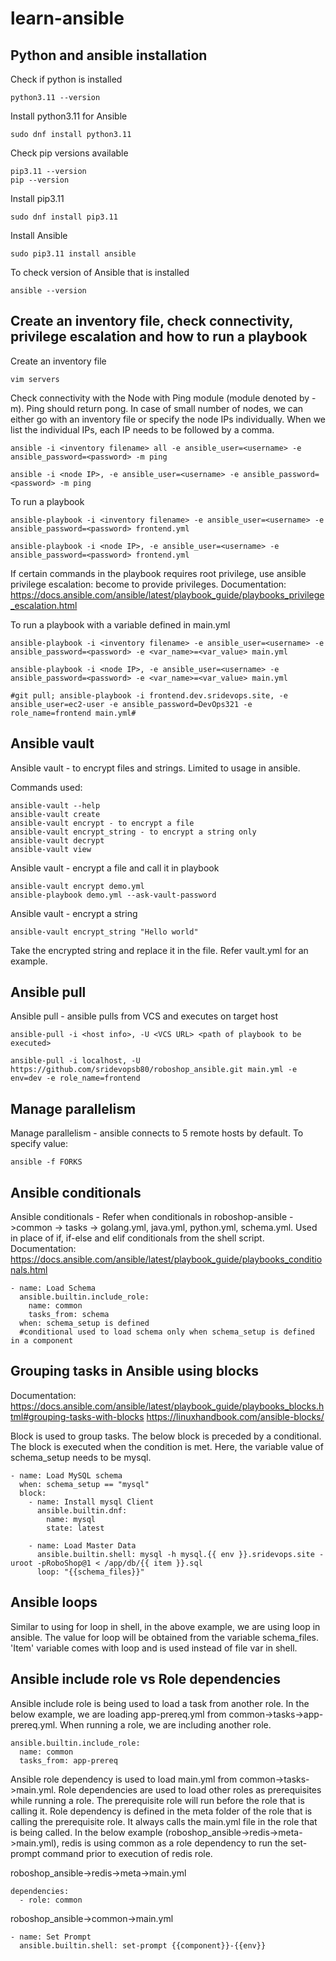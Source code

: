 # learn-ansible

## Python and ansible installation 

Check if python is installed

````
python3.11 --version
````

Install python3.11 for Ansible 

````
sudo dnf install python3.11
````

Check pip versions available

````
pip3.11 --version
pip --version
````

Install pip3.11

````
sudo dnf install pip3.11
````

Install Ansible

```
sudo pip3.11 install ansible
```

To check version of Ansible that is installed

````
ansible --version
````

## Create an inventory file, check connectivity, privilege escalation and how to run a playbook

Create an inventory file 

````
vim servers
````

Check connectivity with the Node with Ping module (module denoted by -m). Ping should return pong. In case of small number of nodes, we can either go with an inventory file or specify the node IPs individually. When we list the individual IPs, each IP needs to be followed by a comma. 

````
ansible -i <inventory filename> all -e ansible_user=<username> -e ansible_password=<password> -m ping

ansible -i <node IP>, -e ansible_user=<username> -e ansible_password=<password> -m ping
````

To run a playbook 

````
ansible-playbook -i <inventory filename> -e ansible_user=<username> -e ansible_password=<password> frontend.yml

ansible-playbook -i <node IP>, -e ansible_user=<username> -e ansible_password=<password> frontend.yml
````
If certain commands in the playbook requires root privilege, use ansible privilege escalation: become to provide privileges.
Documentation: https://docs.ansible.com/ansible/latest/playbook_guide/playbooks_privilege_escalation.html

To run a playbook with a variable defined in main.yml

````
ansible-playbook -i <inventory filename> -e ansible_user=<username> -e ansible_password=<password> -e <var_name>=<var_value> main.yml

ansible-playbook -i <node IP>, -e ansible_user=<username> -e ansible_password=<password> -e <var_name>=<var_value> main.yml

#git pull; ansible-playbook -i frontend.dev.sridevops.site, -e ansible_user=ec2-user -e ansible_password=DevOps321 -e role_name=frontend main.yml#
````
## Ansible vault

Ansible vault - to encrypt files and strings. Limited to usage in ansible. 

Commands used:
````
ansible-vault --help 
ansible-vault create
ansible-vault encrypt - to encrypt a file
ansible-vault encrypt_string - to encrypt a string only
ansible-vault decrypt
ansible-vault view

````
Ansible vault - encrypt a file and call it in playbook

````
ansible-vault encrypt demo.yml
ansible-playbook demo.yml --ask-vault-password 
````

Ansible vault - encrypt a string

````
ansible-vault encrypt_string "Hello world"
````
Take the encrypted string and replace it in the file. Refer vault.yml for an example.

## Ansible pull

Ansible pull - ansible pulls from VCS and executes on target host

````
ansible-pull -i <host info>, -U <VCS URL> <path of playbook to be executed>

ansible-pull -i localhost, -U https://github.com/sridevopsb80/roboshop_ansible.git main.yml -e env=dev -e role_name=frontend
````
## Manage parallelism

Manage parallelism - ansible connects to 5 remote hosts by default. To specify value:

````
ansible -f FORKS
````
## Ansible conditionals

Ansible conditionals - Refer when conditionals in roboshop-ansible ->common -> tasks -> golang.yml, java.yml, python.yml, schema.yml. Used in place of if, if-else and elif conditionals from the shell script.
Documentation: https://docs.ansible.com/ansible/latest/playbook_guide/playbooks_conditionals.html
````
- name: Load Schema
  ansible.builtin.include_role: 
    name: common
    tasks_from: schema
  when: schema_setup is defined 
  #conditional used to load schema only when schema_setup is defined in a component
````
## Grouping tasks in Ansible using blocks

Documentation: https://docs.ansible.com/ansible/latest/playbook_guide/playbooks_blocks.html#grouping-tasks-with-blocks
https://linuxhandbook.com/ansible-blocks/

Block is used to group tasks. The below block is preceded by a conditional. The block is executed when the condition is met. Here, the variable value of schema_setup needs to be mysql.
````
- name: Load MySQL schema
  when: schema_setup == "mysql"
  block:
    - name: Install mysql Client
      ansible.builtin.dnf:
        name: mysql
        state: latest

    - name: Load Master Data
      ansible.builtin.shell: mysql -h mysql.{{ env }}.sridevops.site -uroot -pRoboShop@1 < /app/db/{{ item }}.sql
      loop: "{{schema_files}}"
````
## Ansible loops

Similar to using for loop in shell, in the above example, we are using loop in ansible. The value for loop will be obtained from the variable schema_files. 'Item' variable comes with loop and is used instead of file var in shell.

## Ansible include role vs Role dependencies 

Ansible include role is being used to load a task from another role. In the below example, we are loading app-prereq.yml from common->tasks->app-prereq.yml. When running a role, we are including another role.
````
ansible.builtin.include_role:
  name: common
  tasks_from: app-prereq
````
Ansible role dependency is used to load main.yml from common->tasks->main.yml. Role dependencies are used to load other roles as prerequisites while running a role. The prerequisite role will run before the role that is calling it. Role dependency is defined in the meta folder of the role that is calling the prerequisite role. It always calls the main.yml file in the role that is being called.
In the below example (roboshop_ansible->redis->meta->main.yml), redis is using common as a role dependency to run the set-prompt command prior to execution of redis role. 

roboshop_ansible->redis->meta->main.yml
````
dependencies:
  - role: common
````
roboshop_ansible->common->main.yml
````
- name: Set Prompt
  ansible.builtin.shell: set-prompt {{component}}-{{env}}
````



